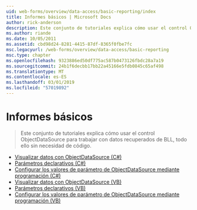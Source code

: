 ```yaml
---
uid: web-forms/overview/data-access/basic-reporting/index
title: Informes básicos | Microsoft Docs
author: rick-anderson
description: Este conjunto de tutoriales explica cómo usar el control ObjectDataSource para trabajar con datos recuperados de BLL, todo ello sin necesidad de código.
ms.author: riande
ms.date: 10/05/2011
ms.assetid: cbd98d24-8281-4415-87df-8365f0fbe7fc
msc.legacyurl: /web-forms/overview/data-access/basic-reporting
msc.type: chapter
ms.openlocfilehash: 9323886ed50df775ac587b0473126fbdc28a7a19
ms.sourcegitcommit: 24b1f6decbb17bb22a45166e5fdb0845c65af498
ms.translationtype: MT
ms.contentlocale: es-ES
ms.lasthandoff: 03/01/2019
ms.locfileid: "57019892"
---
```

<a name="basic-reporting"></a>Informes básicos
====================
> Este conjunto de tutoriales explica cómo usar el control ObjectDataSource para trabajar con datos recuperados de BLL, todo ello sin necesidad de código.


- [Visualizar datos con ObjectDataSource (C#)](displaying-data-with-the-objectdatasource-cs.md)
- [Parámetros declarativos (C#)](declarative-parameters-cs.md)
- [Configurar los valores de parámetro de ObjectDataSource mediante programación (C#)](programmatically-setting-the-objectdatasource-s-parameter-values-cs.md)
- [Visualizar datos con ObjectDataSource (VB)](displaying-data-with-the-objectdatasource-vb.md)
- [Parámetros declarativos (VB)](declarative-parameters-vb.md)
- [Configurar los valores de parámetro de ObjectDataSource mediante programación (VB)](programmatically-setting-the-objectdatasource-s-parameter-values-vb.md)
